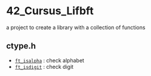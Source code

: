 # 42_Cursus_Lifbft
a project to create a library with a collection of functions

## ctype.h
* [`ft_isalpha`](ft_isalpha.c)  : check alphabet
* [`ft_isdigit`](ft_isdigit.c)  : check digit